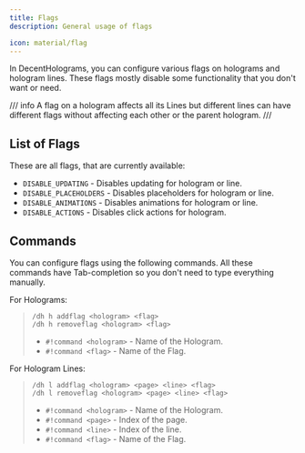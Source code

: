 ```yaml
---
title: Flags
description: General usage of flags

icon: material/flag
---
```


In DecentHolograms, you can configure various flags on holograms and hologram lines. These flags mostly disable some functionality that you don't want or need.

/// info
A flag on a hologram affects all its Lines but different lines can have different flags without affecting each other or the parent hologram.
///

## List of Flags

These are all flags, that are currently available:

- `DISABLE_UPDATING` - Disables updating for hologram or line.
- `DISABLE_PLACEHOLDERS` - Disables placeholders for hologram or line.
- `DISABLE_ANIMATIONS` - Disables animations for hologram or line.
- `DISABLE_ACTIONS` - Disables click actions for hologram.

## Commands

You can configure flags using the following commands. All these commands have Tab-completion so you don't need to type everything manually.

For Holograms:

> ```command
> /dh h addflag <hologram> <flag>
> /dh h removeflag <hologram> <flag>
> ```
>
> - `#!command <hologram>` - Name of the Hologram.
> - `#!command <flag>` - Name of the Flag.

For Hologram Lines:

> ```command
> /dh l addflag <hologram> <page> <line> <flag>
> /dh l removeflag <hologram> <page> <line> <flag>
> ```
>
> - `#!command <hologram>` - Name of the Hologram.
> - `#!command <page>` - Index of the page.
> - `#!command <line>` - Index of the line.
> - `#!command <flag>` - Name of the Flag.